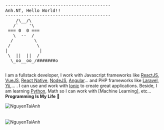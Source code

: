 <pre>
----------------------------------------
<span>Anh.NT, Hello World!!</span>
----------------------------------------
    /\__/\
   /`    '\
 === 0  0 ===
   \  --  /
  /        \
 /          \
|            |
 \  ||  ||  /
  \_oo__oo_/#######o

</pre>

I am a fullstack developer, I work with Javascript frameworks like [ReactJS](https://reactjs.org/), [VueJS](https://vuejs.org/), [React Native](https://reactnative.dev/), [NodeJS](https://expressjs.com/), [Angular](https://angular.io/)... and PHP frameworks like [Laravel](https://laravel.com/), [Yii](https://www.yiiframework.com/),... . I can use and work with [Ionic](https://ionicframework.com/) to create great applications. Beside, I am learning [Python](https://www.python.org/), Math so I can work with [Machine Learning], etc...
**Programming Is My Life** 👋

<!-- ### Check out my social medias: -->

<!-- - 💬 [Facebook](https://www.facebook.com/shjnoke/)
- 🔗 [LinkedIn](https://www.linkedin.com/in/anh-nguyen-5172001b8/) -->

<!-- ![anh.nt github stats](https://github-readme-stats.vercel.app/api?username=NguyenTaiAnh&theme=merko&show_icons=true) -->

<div><img align="center" src="https://github-readme-stats.vercel.app/api/top-langs/?username=NguyenTaiAnh&layout=compact&hide=html" alt="NguyenTaiAnh" /></div>
<br />
<br />
<div><img align="center" src="https://github-readme-stats.vercel.app/api?username=NguyenTaiAnh&show_icons=true" alt="NguyenTaiAnh" /></div>

<!-- ### and just a funny gif...😛
![](https://media.giphy.com/media/13GIgrGdslD9oQ/giphy.gif) -->
